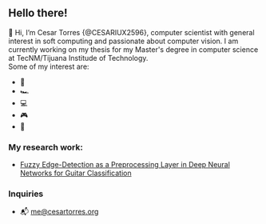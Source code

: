 ## Hello there!
👋 Hi, I’m Cesar Torres {@CESARIUX2596}, computer scientist with general interest in soft computing and passionate about computer vision.
I am currently working on my thesis for my Master's degree in computer science at TecNM/Tijuana Institude of Technology.<br/>
Some of my interest are:
- 🎸
- 🏎️
- 💻
- 🎮
- 🍳

### My research work:
- <a href="https://www.mdpi.com/1424-8220/22/15/5892" tittle="Fuzzy Edge-Detection as a Preprocessing Layer in Deep Neural Networks for Guitar Classification">Fuzzy Edge-Detection as a Preprocessing Layer in Deep Neural Networks for Guitar Classification</a>

### Inquiries
- 📬 <me@cesartorres.org>
